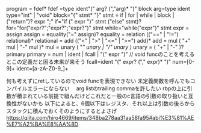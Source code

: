 program = fdef*
fdef =type ident"(" arg? (","arg)* ")" block
arg=type ident
type="int" | "void"
block="{" stmt* "}"
stmt = if | for | while | block | ("return")? expr ";"
if="if (" expr ")" stmt ("else" stmt)?
for="for("expr?";"expr?";"expr?")" stmt
while="while("expr")" stmt
expr = assign
assign = equality("=" assign)?
equality =  relation (("==" | "!=") relational)*
relational = add (("<" | ">" | "<=" | ">=") add)*
add = mul ( "+" mul | "-" mul )*
mul  = unary ( "*" unary | "/" unary )*
unary = ( "+" | "-" )? primary
primary = num | ident | fcall | "(" expr ")"  // void funcのことを考えるとこの定義だと困る未来が来そう
fcall=ident "(" expr? ("," expr)* ")"
num=[0-9]+
ident=[a-zA-Z0-9_]+

何も考えずにretしているのでvoid funcを表現できない
未定義関数を呼んでもコンパイルエラーにならない　
arg listのtrailing commaを許したい
rbpの上に引数が積まれている前提で組んだけどこれだと一般のc言語の引数の取り扱いと互換性がないかも
  以下によると、6個以下はレジスタ、それ以上は引数の後ろからスタックに積んでおくそのようにするとよさげ
  https://qiita.com/hiro4669/items/348ba278aa31aa58fa95#abi%E3%81%AE%E7%A2%BA%E8%AA%8D 